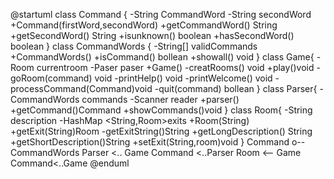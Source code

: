 @startuml
class Command {
    -String CommandWord
    -String secondWord
    +Command(firstWord,secondWord)
    +getCommandWord() String
    +getSecondWord() String
    +isunknown() boolean
    +hasSecondWord() boolean
}
class CommandWords {
     -String[] validCommands
     +CommandWords()
     +isCommand() bollean
     +showall() void
}
class Game{
     -Room currentroom
     -Paser paser
     +Game()
     -creatRooms() void
     +play()void
     -goRoom(command) void
     -printHelp() void
     -printWelcome() void
     -processCommand(Command)void
     -quit(command) bollean 
}
class Parser{
     -CommandWords commands
     -Scanner reader
     +parser()
     +getCommand()Command
     +showCommands()void
}
class Room{
     -String description
     -HashMap <String,Room>exits
     +Room(String)
     +getExit(String)Room
     -getExitString()String
     +getLongDescription() String
     +getShortDescription()String
     +setExit(String,room)void
}
Command o-- CommandWords
Parser <.. Game
Command <..Parser
Room <-- Game 
Command<..Game
@enduml